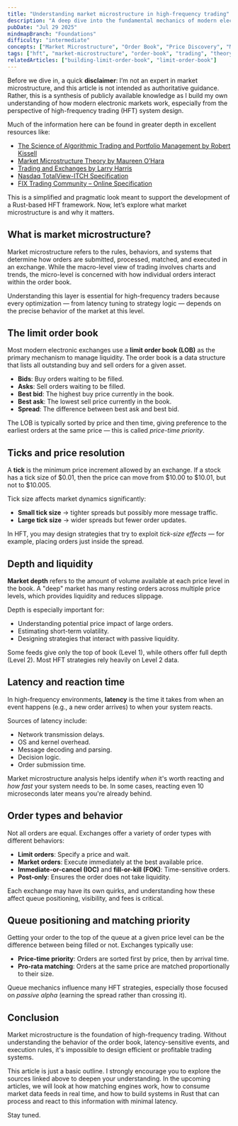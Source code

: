 ```yaml
---
title: "Understanding market microstructure in high-frequency trading"
description: "A deep dive into the fundamental mechanics of modern electronic markets. This article explains what happens at the order book level, how spreads, ticks, and depth work, and why microseconds matter in the world of high-frequency trading."
pubDate: "Jul 29 2025"
mindmapBranch: "Foundations"
difficulty: "intermediate"
concepts: ["Market Microstructure", "Order Book", "Price Discovery", "Market Making"]
tags: ["hft", "market-microstructure", "order-book", "trading", "theory"]
relatedArticles: ["building-limit-order-book", "limit-order-book"]
---
```


Before we dive in, a quick **disclaimer**: I’m not an expert in market microstructure, and this article is not intended as authoritative guidance. Rather, this is a synthesis of publicly available knowledge as I build my own understanding of how modern electronic markets work, especially from the perspective of high-frequency trading (HFT) system design.

Much of the information here can be found in greater depth in excellent resources like:

- [The Science of Algorithmic Trading and Portfolio Management by Robert Kissell](https://amzn.eu/d/44U8SNG)
- [Market Microstructure Theory by Maureen O’Hara](https://amzn.eu/d/12QKvvn)
- [Trading and Exchanges by Larry Harris](https://amzn.eu/d/eZrgt92)
- [Nasdaq TotalView-ITCH Specification](https://www.nasdaqtrader.com/content/technicalsupport/specifications/dataproducts/NQTVITCHSpecification.pdf)
- [FIX Trading Community – Online Specification](https://www.fixtrading.org/online-specification/)

This is a simplified and pragmatic look meant to support the development of a Rust-based HFT framework. Now, let’s explore what market microstructure is and why it matters.

## What is market microstructure?

Market microstructure refers to the rules, behaviors, and systems that determine how orders are submitted, processed, matched, and executed in an exchange. While the macro-level view of trading involves charts and trends, the micro-level is concerned with how individual orders interact within the order book.

Understanding this layer is essential for high-frequency traders because every optimization — from latency tuning to strategy logic — depends on the precise behavior of the market at this level.

## The limit order book

Most modern electronic exchanges use a **limit order book (LOB)** as the primary mechanism to manage liquidity. The order book is a data structure that lists all outstanding buy and sell orders for a given asset.

- **Bids**: Buy orders waiting to be filled.
- **Asks**: Sell orders waiting to be filled.
- **Best bid**: The highest buy price currently in the book.
- **Best ask**: The lowest sell price currently in the book.
- **Spread**: The difference between best ask and best bid.

The LOB is typically sorted by price and then time, giving preference to the earliest orders at the same price — this is called *price-time priority*.

## Ticks and price resolution

A **tick** is the minimum price increment allowed by an exchange. If a stock has a tick size of $0.01, then the price can move from $10.00 to $10.01, but not to $10.005.

Tick size affects market dynamics significantly:

- **Small tick size** → tighter spreads but possibly more message traffic.
- **Large tick size** → wider spreads but fewer order updates.

In HFT, you may design strategies that try to exploit *tick-size effects* — for example, placing orders just inside the spread.

## Depth and liquidity

**Market depth** refers to the amount of volume available at each price level in the book. A "deep" market has many resting orders across multiple price levels, which provides liquidity and reduces slippage.

Depth is especially important for:

- Understanding potential price impact of large orders.
- Estimating short-term volatility.
- Designing strategies that interact with passive liquidity.

Some feeds give only the top of book (Level 1), while others offer full depth (Level 2). Most HFT strategies rely heavily on Level 2 data.

## Latency and reaction time

In high-frequency environments, **latency** is the time it takes from when an event happens (e.g., a new order arrives) to when your system reacts.

Sources of latency include:

- Network transmission delays.
- OS and kernel overhead.
- Message decoding and parsing.
- Decision logic.
- Order submission time.

Market microstructure analysis helps identify *when* it's worth reacting and *how fast* your system needs to be. In some cases, reacting even 10 microseconds later means you're already behind.

## Order types and behavior

Not all orders are equal. Exchanges offer a variety of order types with different behaviors:

- **Limit orders**: Specify a price and wait.
- **Market orders**: Execute immediately at the best available price.
- **Immediate-or-cancel (IOC)** and **fill-or-kill (FOK)**: Time-sensitive orders.
- **Post-only**: Ensures the order does not take liquidity.

Each exchange may have its own quirks, and understanding how these affect queue positioning, visibility, and fees is critical.

## Queue positioning and matching priority

Getting your order to the top of the queue at a given price level can be the difference between being filled or not. Exchanges typically use:

- **Price-time priority**: Orders are sorted first by price, then by arrival time.
- **Pro-rata matching**: Orders at the same price are matched proportionally to their size.

Queue mechanics influence many HFT strategies, especially those focused on *passive alpha* (earning the spread rather than crossing it).

## Conclusion

Market microstructure is the foundation of high-frequency trading. Without understanding the behavior of the order book, latency-sensitive events, and execution rules, it's impossible to design efficient or profitable trading systems.

This article is just a basic outline. I strongly encourage you to explore the sources linked above to deepen your understanding. In the upcoming articles, we will look at how matching engines work, how to consume market data feeds in real time, and how to build systems in Rust that can process and react to this information with minimal latency.

Stay tuned.
